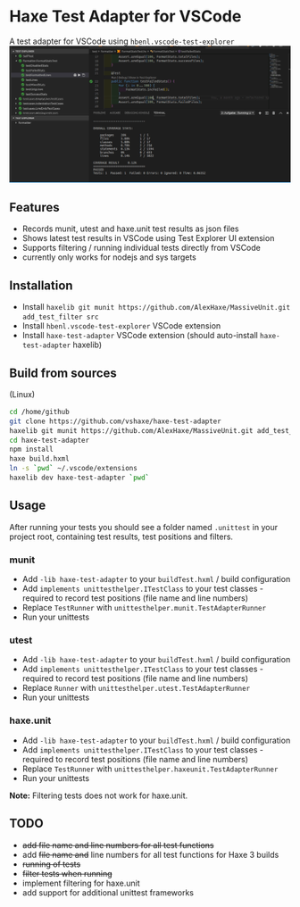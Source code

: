 # Haxe Test Adapter for VSCode

A test adapter for VSCode using `hbenl.vscode-test-explorer`
![VSCode Test Adapter for Haxe](resources/haxe-test-adapter.gif)

## Features

* Records munit, utest and haxe.unit test results as json files
* Shows latest test results in VSCode using Test Explorer UI extension
* Supports filtering / running individual tests directly from VSCode
* currently only works for nodejs and sys targets

## Installation

* Install `haxelib git munit https://github.com/AlexHaxe/MassiveUnit.git add_test_filter src` 
* Install `hbenl.vscode-test-explorer` VSCode extension
* Install `haxe-test-adapter` VSCode extension (should auto-install `haxe-test-adapter` haxelib)

## Build from sources

(Linux)

```bash
cd /home/github
git clone https://github.com/vshaxe/haxe-test-adapter
haxelib git munit https://github.com/AlexHaxe/MassiveUnit.git add_test_filter src
cd haxe-test-adapter
npm install
haxe build.hxml
ln -s `pwd` ~/.vscode/extensions
haxelib dev haxe-test-adapter `pwd`
```

## Usage

After running your tests you should see a folder named `.unittest` in your project root, containing test results, test positions and filters.

### munit

* Add `-lib haxe-test-adapter` to your `buildTest.hxml` / build configuration
* Add `implements unittesthelper.ITestClass` to your test classes - required to record test positions (file name and line numbers)
* Replace `TestRunner` with `unittesthelper.munit.TestAdapterRunner`
* Run your unittests

### utest

* Add `-lib haxe-test-adapter` to your `buildTest.hxml` / build configuration
* Add `implements unittesthelper.ITestClass` to your test classes - required to record test positions (file name and line numbers)
* Replace `Runner` with `unittesthelper.utest.TestAdapterRunner`
* Run your unittests

### haxe.unit

* Add `-lib haxe-test-adapter` to your `buildTest.hxml` / build configuration
* Add `implements unittesthelper.ITestClass` to your test classes - required to record test positions (file name and line numbers)
* Replace `TestRunner` with `unittesthelper.haxeunit.TestAdapterRunner`
* Run your unittests

**Note:** Filtering tests does not work for haxe.unit.

## TODO

* ~~add file name and line numbers for all test functions~~
* add ~~file name and~~ line numbers for all test functions for Haxe 3 builds
* ~~running of tests~~
* ~~filter tests when running~~
* implement filtering for haxe.unit
* add support for additional unittest frameworks